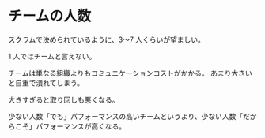 # チームの人数

スクラムで決められているように、3〜7 人くらいが望ましい。

1 人ではチームと言えない。

チームは単なる組織よりもコミュニケーションコストがかかる。
あまり大きいと自重で潰れてしまう。

大きすぎると取り回しも悪くなる。

少ない人数「でも」パフォーマンスの高いチームというより、少ない人数「だからこそ」パフォーマンスが高くなる。
